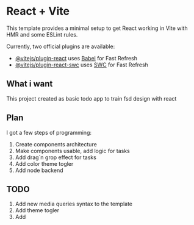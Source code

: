 # React + Vite

This template provides a minimal setup to get React working in Vite with HMR and some ESLint rules.

Currently, two official plugins are available:

- [@vitejs/plugin-react](https://github.com/vitejs/vite-plugin-react/blob/main/packages/plugin-react/README.md) uses [Babel](https://babeljs.io/) for Fast Refresh
- [@vitejs/plugin-react-swc](https://github.com/vitejs/vite-plugin-react-swc) uses [SWC](https://swc.rs/) for Fast Refresh


## What i want
This project created as basic todo app to train fsd design with react

## Plan
I got a few steps of programming:
1. Create components architecture
2. Make components usable, add logic for tasks
3. Add drag`n grop effect for tasks
4. Add color theme togler
5. Add node backend


## TODO
1. Add new media queries syntax to the template
2. Add theme togler
3. Add 